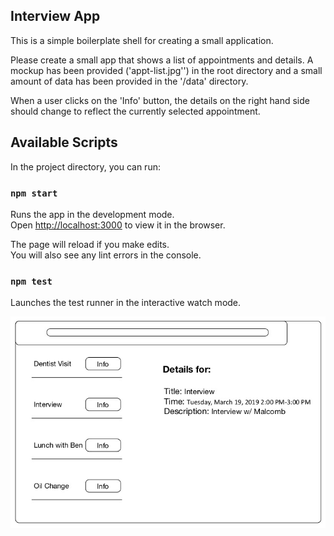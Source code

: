 ## Interview App
This is a simple boilerplate shell for creating a small application.  

Please create a small app that shows a list of appointments and details. A mockup has been provided ('appt-list.jpg'') in the root directory and a small amount of data has been provided in the '/data' directory. 

When a user clicks on the 'Info' button, the details on the right hand side should change to reflect the currently selected appointment. 

## Available Scripts

In the project directory, you can run:

### `npm start`

Runs the app in the development mode.<br>
Open [http://localhost:3000](http://localhost:3000) to view it in the browser.

The page will reload if you make edits.<br>
You will also see any lint errors in the console.

### `npm test`

Launches the test runner in the interactive watch mode.<br>

![Image of Mockup](./appt-list.jpg)
